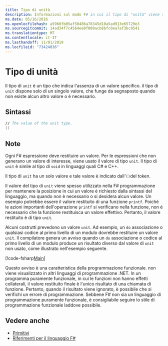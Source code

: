 ```yaml
---
title: Tipo di unità
description: Informazioni sul modo F# in cui il tipo di "unità" viene spesso usato per mantenere la posizione in cui un valore è richiesto dalla sintassi del linguaggio quando non è necessario o si desidera alcun valore.
ms.date: 05/16/2016
ms.openlocfilehash: a5960fb05af50486a78345d10a5ad913e65729e3
ms.sourcegitcommit: 14ad34f7c4564ee0f009acb8bfc0ea7af3bc9541
ms.translationtype: MT
ms.contentlocale: it-IT
ms.lasthandoff: 11/01/2019
ms.locfileid: "73424036"
---
```

# <a name="unit-type"></a>Tipo di unità

Il tipo di `unit` è un tipo che indica l'assenza di un valore specifico. il tipo di `unit` dispone solo di un singolo valore, che funge da segnaposto quando non esiste alcun altro valore o è necessario.

## <a name="syntax"></a>Sintassi

```fsharp
// The value of the unit type.
()
```

## <a name="remarks"></a>Note

Ogni F# espressione deve restituire un valore. Per le espressioni che non generano un valore di interesse, viene usato il valore di tipo `unit`. Il tipo di `unit` è simile al tipo di `void` in linguaggi quali C# e C++.

Il tipo di `unit` ha un solo valore e tale valore è indicato dall'`()`del token.

Il valore del tipo di `unit` viene spesso utilizzato nella F# programmazione per mantenere la posizione in cui un valore è richiesto dalla sintassi del linguaggio, ma quando non è necessario o si desidera alcun valore. Un esempio potrebbe essere il valore restituito di una funzione `printf`. Poiché le azioni importanti dell'operazione `printf` si verificano nella funzione, non è necessario che la funzione restituisca un valore effettivo. Pertanto, il valore restituito è di tipo `unit`.

Alcuni costrutti prevedono un valore `unit`. Ad esempio, un `do` associazione o qualsiasi codice al primo livello di un modulo dovrebbe restituire un valore `unit`. Il compilatore genera un avviso quando un `do` associazione o codice al primo livello di un modulo produce un risultato diverso dal valore di `unit` non usato, come illustrato nell'esempio seguente.

[!code-fsharp[Main](~/samples/snippets/fsharp/lang-ref-1/snippet901.fs)]

Questo avviso è una caratteristica della programmazione funzionale. non viene visualizzato in altri linguaggi di programmazione .NET. In un programma puramente funzionale, in cui le funzioni non hanno effetti collaterali, il valore restituito finale è l'unico risultato di una chiamata di funzione. Pertanto, quando il risultato viene ignorato, è possibile che si verifichi un errore di programmazione. Sebbene F# non sia un linguaggio di programmazione puramente funzionale, è consigliabile seguire lo stile di programmazione funzionale laddove possibile.

## <a name="see-also"></a>Vedere anche

- [Primitivi](basic-types.md)
- [Riferimenti per il linguaggio F#](index.md)
